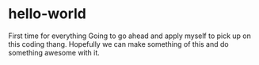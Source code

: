# hello-world
First time for everything
Going to go ahead and apply myself to pick up on this coding thang. Hopefully we can make something of this and do something awesome with it.
